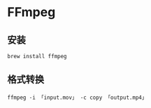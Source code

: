 # FFmpeg
## 安装
```
brew install ffmpeg
```
## 格式转换
```
ffmpeg -i 「input.mov」 -c copy 「output.mp4」
```